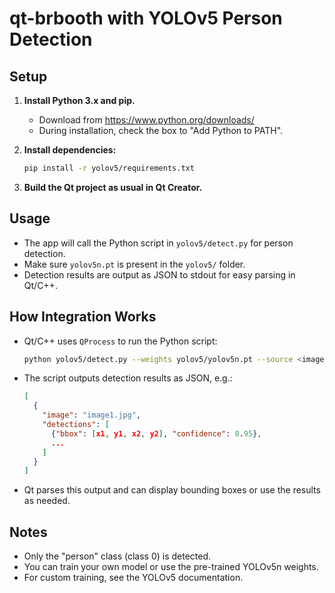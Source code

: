 # qt-brbooth with YOLOv5 Person Detection

## Setup

1. **Install Python 3.x and pip.**
   - Download from https://www.python.org/downloads/
   - During installation, check the box to "Add Python to PATH".

2. **Install dependencies:**
   ```sh
   pip install -r yolov5/requirements.txt
   ```

3. **Build the Qt project as usual in Qt Creator.**

## Usage

- The app will call the Python script in `yolov5/detect.py` for person detection.
- Make sure `yolov5n.pt` is present in the `yolov5/` folder.
- Detection results are output as JSON to stdout for easy parsing in Qt/C++.

## How Integration Works

- Qt/C++ uses `QProcess` to run the Python script:
  ```sh
  python yolov5/detect.py --weights yolov5/yolov5n.pt --source <image_path> --classes 0 --nosave
  ```
- The script outputs detection results as JSON, e.g.:
  ```json
  [
    {
      "image": "image1.jpg",
      "detections": [
        {"bbox": [x1, y1, x2, y2], "confidence": 0.95},
        ...
      ]
    }
  ]
  ```
- Qt parses this output and can display bounding boxes or use the results as needed.

## Notes
- Only the "person" class (class 0) is detected.
- You can train your own model or use the pre-trained YOLOv5n weights.
- For custom training, see the YOLOv5 documentation. 